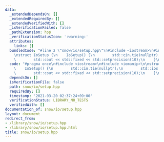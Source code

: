 ```yaml
---
data:
  _extendedDependsOn: []
  _extendedRequiredBy: []
  _extendedVerifiedWith: []
  _isVerificationFailed: false
  _pathExtension: hpp
  _verificationStatusIcon: ':warning:'
  attributes:
    links: []
  bundledCode: "#line 2 \"snow/io/setup.hpp\"\n#include <iostream>\n#include <iomanip>\n\
    \nstruct IoSetup {\n    IoSetup() {\n        std::cin.tie(nullptr);\n        std::ios::sync_with_stdio(false);\n\
    \        std::cout << std::fixed << std::setprecision(10);\n    }\n} iosetup;\n"
  code: "#pragma once\n#include <iostream>\n#include <iomanip>\n\nstruct IoSetup {\n\
    \    IoSetup() {\n        std::cin.tie(nullptr);\n        std::ios::sync_with_stdio(false);\n\
    \        std::cout << std::fixed << std::setprecision(10);\n    }\n} iosetup;\n"
  dependsOn: []
  isVerificationFile: false
  path: snow/io/setup.hpp
  requiredBy: []
  timestamp: '2021-03-20 02:37:24+09:00'
  verificationStatus: LIBRARY_NO_TESTS
  verifiedWith: []
documentation_of: snow/io/setup.hpp
layout: document
redirect_from:
- /library/snow/io/setup.hpp
- /library/snow/io/setup.hpp.html
title: snow/io/setup.hpp
---
```

